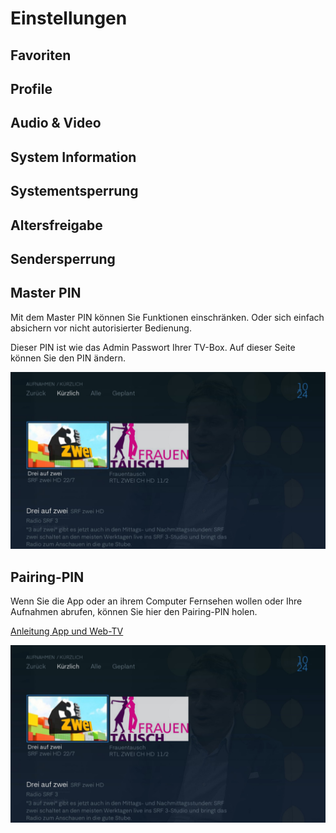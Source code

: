 # Einstellungen

## Favoriten

## Profile

## Audio & Video

## System Information

## Systementsperrung

## Altersfreigabe

## Sendersperrung

## Master PIN

Mit dem Master PIN können Sie Funktionen einschränken. Oder sich einfach absichern vor nicht autorisierter Bedienung.

Dieser PIN ist wie das Admin Passwort Ihrer TV-Box. Auf dieser Seite können Sie den PIN ändern.

![](../img/tv/aufnahmen_kurzlich.jpg) 

## Pairing-PIN

Wenn Sie die App oder an ihrem Computer Fernsehen wollen oder Ihre Aufnahmen abrufen, können Sie hier den Pairing-PIN holen.

[Anleitung App und Web-TV](../../mobile "Mobile-TV")

![](../img/tv/aufnahmen_kurzlich.jpg)